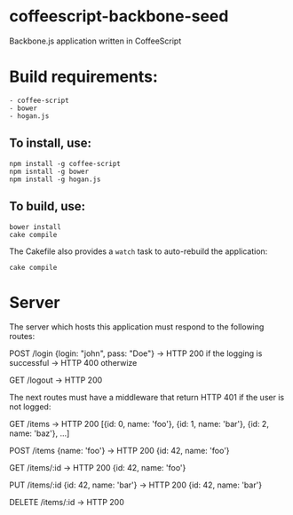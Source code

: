 coffeescript-backbone-seed
==========================

Backbone.js application written in CoffeeScript

# Build requirements:

	- coffee-script
	- bower
	- hogan.js

## To install, use:

```ksh
npm install -g coffee-script
npm isntall -g bower
npm install -g hogan.js
```

## To build, use:

```ksh
bower install
cake compile
```

The Cakefile also provides a `watch` task to auto-rebuild the application:

```ksh
cake compile
```

# Server

The server which hosts this application must respond to the following routes:

POST /login {login: "john", pass: "Doe"}
 -> HTTP 200 if the logging is successful
 -> HTTP 400 otherwize

GET /logout
 -> HTTP 200

The next routes must have a middleware that return HTTP 401 if the user is not logged:

GET /items
 -> HTTP 200 [{id: 0, name: 'foo'}, {id: 1, name: 'bar'}, {id: 2, name: 'baz'}, ...]

POST /items {name: 'foo'}
 -> HTTP 200 {id: 42, name: 'foo'}

GET /items/:id
 -> HTTP 200 {id: 42, name: 'foo'}

PUT /items/:id {id: 42, name: 'bar'}
 -> HTTP 200 {id: 42, name: 'bar'}

DELETE /items/:id
 -> HTTP 200
